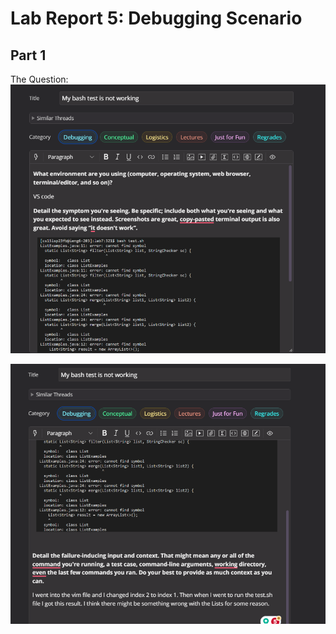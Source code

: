 # Lab Report 5: Debugging Scenario
## Part 1
The Question: 
![Image](part1a.png)

![Image](part1b.png)

